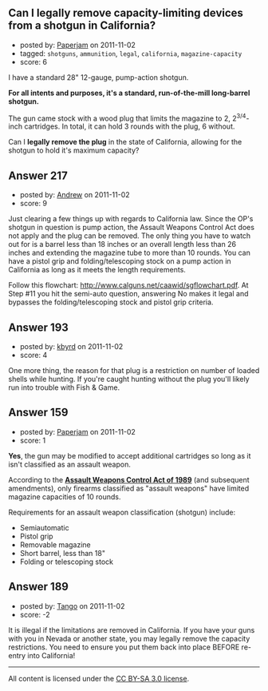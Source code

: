 ## Can I legally remove capacity-limiting devices from a shotgun in California?

- posted by: [Paperjam](https://stackexchange.com/users/-1/125-paperjam) on 2011-11-02
- tagged: `shotguns`, `ammunition`, `legal`, `california`, `magazine-capacity`
- score: 6

<p>I have a standard 28" 12-gauge, pump-action shotgun.</p>

<p><strong>For all intents and purposes, it's a standard, run-of-the-mill long-barrel shotgun.</strong></p>

<p>The gun came stock with a wood plug that limits the magazine to 2, 2<sup>3/4</sup>-inch cartridges. In total, it can hold 3 rounds with the plug, 6 without.</p>

<p>Can I <strong>legally remove the plug</strong> in the state of California, allowing for the shotgun to hold it's maximum capacity?</p>



## Answer 217

- posted by: [Andrew](https://stackexchange.com/users/-1/17-andrew) on 2011-11-02
- score: 9

<p>Just clearing a few things up with regards to California law. Since the OP's shotgun in question is pump action, the Assault Weapons Control Act does not apply and the plug can be removed. The only thing you have to watch out for is a barrel less than 18 inches or an overall length less than 26 inches and extending the magazine tube to more than 10 rounds. You can have a pistol grip and folding/telescoping stock on a pump action in California as long as it meets the length requirements.</p>

<p>Follow this flowchart: <a href="http://www.calguns.net/caawid/sgflowchart.pdf">http://www.calguns.net/caawid/sgflowchart.pdf</a>. At Step #11 you hit the semi-auto question, answering No makes it legal and bypasses the folding/telescoping stock and pistol grip criteria.</p>



## Answer 193

- posted by: [kbyrd](https://stackexchange.com/users/-1/37-kbyrd) on 2011-11-02
- score: 4

<p>One more thing, the reason for that plug is a restriction on number of loaded shells while hunting. If you're caught hunting without the plug you'll likely run into trouble with Fish &amp; Game.</p>



## Answer 159

- posted by: [Paperjam](https://stackexchange.com/users/-1/125-paperjam) on 2011-11-02
- score: 1

<p><strong>Yes</strong>, the gun may be modified to accept additional cartridges so long as it isn't classified as an assault weapon.</p>

<p>According to the <strong><a href="http://en.wikipedia.org/wiki/Gun_laws_in_California#Assault_Weapons_Control_Act_of_1989" rel="nofollow">Assault Weapons Control Act of 1989</a></strong> (and subsequent amendments), only firearms classified as "assault weapons" have limited magazine capacities of 10 rounds.</p>

<p>Requirements for an assault weapon classification (shotgun) include:</p>

<ul>
<li>Semiautomatic</li>
<li>Pistol grip</li>
<li>Removable magazine</li>
<li>Short barrel, less than 18"</li>
<li>Folding or telescoping stock</li>
</ul>



## Answer 189

- posted by: [Tango](https://stackexchange.com/users/-1/65-tango) on 2011-11-02
- score: -2

<p>It is illegal if the limitations are removed in California.  If you have your guns with you in Nevada or another state, you may legally remove the capacity restrictions.  You need to ensure you put them back into place BEFORE re-entry into California!</p>




---

All content is licensed under the [CC BY-SA 3.0 license](https://creativecommons.org/licenses/by-sa/3.0/).
